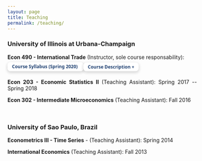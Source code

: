 ```yaml
---
layout: page
title: Teaching
permalink: /teaching/
---
```


<style>
   .button {
     border: none;
     color: white;
     padding: 8px 32px;
     text-align: center;
     text-decoration: none;
     display: inline-block;
     font-size: 16px;
     margin: 0px 0px;
     transition-duration: 0.4s;
     cursor: pointer;
}
   
 .button-1 {
  background-color: #FFFFFF;
  border: 0;
  border-radius: .5rem;
  box-sizing: border-box;
  color: #1f4071;
  font-family: "Inter var",ui-sans-serif,system-ui,-apple-system,system-ui,"Segoe UI",Roboto,"Helvetica Neue",Arial,"Noto Sans",sans-serif,"Apple Color Emoji","Segoe UI Emoji","Segoe UI Symbol","Noto Color Emoji";
  font-size: .75rem;
  font-weight: 600;
  line-height: 1rem;
  padding: .2rem .75rem;
  text-align: center;
  text-decoration: none #D1D5DB solid;
  text-decoration-thickness: auto;
  box-shadow: 0 3px 9px 0 rgba(0, 0, 0, 0.1), 0 3px 6px 3px rgba(0, 0, 0, 0.06);
  transition-duration: 0.4s;
  margin: 0px 0px;
  cursor: pointer;
  user-select: none;
  -webkit-user-select: none;
  touch-action: manipulation;
}

.button-1:hover {
  /* background-color: rgb(87,117,153);*/
  background-color: rgb(31, 64, 113);
  color: white;
}

.button-1:focus {
  outline: 2px solid transparent;
  outline-offset: 2px;
}

.button-1:focus-visible {
  box-shadow: none;
}
   
 .collapse{
  display:none
}

.collapse.in{
    display:block
  }

tr.collapse.in{
  display:table-row
}

tbody.collapse.in{
  display:table-row-group
}

.collapsing{
  position:relative;
  height:0;
  overflow:hidden;
  -webkit-transition-property:height,visibility;
  -o-transition-property:height,visibility;
  transition-property:height,visibility;
  -webkit-transition-duration:.35s;
  -o-transition-duration:.35s;
  transition-duration:.35s;
  -webkit-transition-timing-function:ease;
  -o-transition-timing-function:ease;
  transition-timing-function:ease
}
   
 p.ex1 {
  padding-top: 0em;
  padding-bottom: 0em;
  font-size:14px;
}
   
 a:link, a:visited {
  background-color: white;
  color: rgb(31, 64, 113);
  text-align: center;
  text-decoration: none;
}
</style>


### University of Illinois at Urbana-Champaign

<p class="ex1" align="justify"> <b>Econ 490 - International Trade</b> (Instructor, sole course responsability): <br> <a class="button-1" role="button" href="/files/Econ_490_International_Trade___Syllabus.pdf" target="_blank" style="line-height:35px; text-decoration: none">Course Syllabus (Spring 2020) <i class="fa fa-file-pdf-o"></i></a> <button role="button" class="button-1" data-toggle="collapse" data-target="#abs5">Course Description +</button>
  <div id="abs5" class="collapse">
    <div style="padding-left: 30px;">
   <p style="font-size:13px" align="justify">This course is about the causes and consequences of the international trade of goods, services, and production inputs. Throughout the course, we will cover the main topics related to international trade that are at the center of public debate.  This course is designed to teach students how to use critical thinking on international trade issues within formal economic frameworks. Students will learn to apply microeconomic theory to international trade issues discussed by policymakers and media outlets: What are the benefits and costs of international trade?  What are the effects of trade policies, such as tariffs and quotas? Should developing countries protect their domestic markets? What is the role of international institutions such as the World Trade Organization? What kind of products countries trade? What determines internationl trade patterns?</p>
  </div>
 </div></p>

 
<p class="ex1" align="justify"> <b>Econ 203 - Economic Statistics II</b> (Teaching Assistant): <font style="font-size:14px">Spring 2017 -- Spring 2018</font> </p>

<p class="ex1" align="justify"> <b>Econ 302 - Intermediate Microeconomics</b> (Teaching Assistant): <font style="font-size:14px">Fall 2016</font> </p>

  <br>

### University of Sao Paulo, Brazil
<p class="ex1" align="justify"> <b>Econometrics III - Time Series</b> - (Teaching Assistant): <font style="font-size:14px">Spring 2014</font> </p>
<p class="ex1" align="justify"> <b>International Economics</b> (Teaching Assistant): <font style="font-size:14px">Fall 2013</font> </p>
